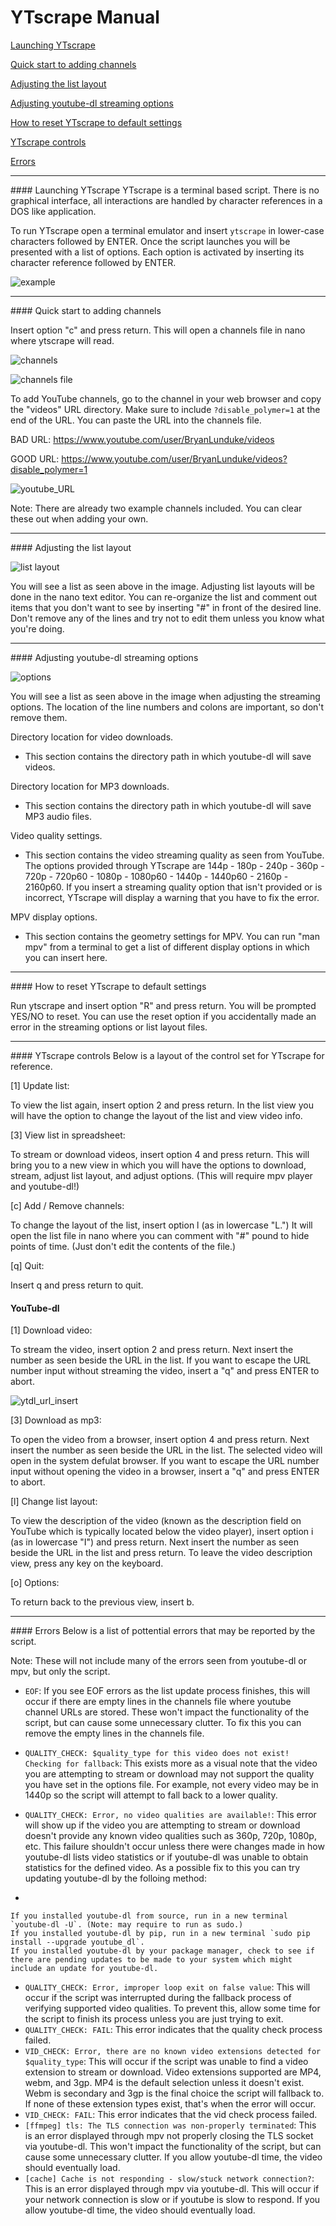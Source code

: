 # YTscrape Manual

[Launching YTscrape](#launch)

[Quick start to adding channels](#add_channels)

[Adjusting the list layout](#listlayout)

[Adjusting youtube-dl streaming options](#options)

[How to reset YTscrape to default settings](#reset)

[YTscrape controls](#ytscrape_controls)

[Errors](#errors)

---
<a name="launch"/>
#### Launching YTscrape
YTscrape is a terminal based script. There is no graphical interface, all interactions are handled by character references in a DOS like application.

To run YTscrape open a terminal emulator and insert `ytscrape` in lower-case characters followed by ENTER. Once the script launches you will be presented with a list of options. Each option is activated by inserting its character reference followed by ENTER.

![](images/manual_images/example.png "example")

---
<a name="add_channels"/>
#### Quick start to adding channels

Insert option "c" and press return. This will open a channels file in nano where ytscrape will read.

![](images/add_channels.png "channels")

![](images/add_channels_file.png "channels file")

To add YouTube channels, go to the channel in your web browser and copy the "videos" URL directory. Make sure to include `?disable_polymer=1` at the end of the URL. You can paste the URL into the channels file.

BAD URL: https://www.youtube.com/user/BryanLunduke/videos

GOOD URL: https://www.youtube.com/user/BryanLunduke/videos?disable_polymer=1

![](images/youtube_URL.png "youtube_URL")

Note: There are already two example channels included. You can clear these out when adding your own.

---
<a name="listlayout"/>
#### Adjusting the list layout

![](images/manual_images/nano.png "list layout")

You will see a list as seen above in the image. Adjusting list layouts will be done in the nano text editor. You can re-organize the list and comment out items that you don't want to see by inserting "#" in front of the desired line. Don't remove any of the lines and try not to edit them unless you know what you're doing.

---
<a name="options"/>
#### Adjusting youtube-dl streaming options

![](images/manual_images/options.png "options")

You will see a list as seen above in the image when adjusting the streaming options. The location of the line numbers and colons are important, so don't remove them.

Directory location for video downloads.

- This section contains the directory path in which youtube-dl will save videos.

Directory location for MP3 downloads.

- This section contains the directory path in which youtube-dl will save MP3 audio files.

Video quality settings.

- This section contains the video streaming quality as seen from YouTube. The options provided through YTscrape are 144p - 180p - 240p - 360p - 720p - 720p60 - 1080p - 1080p60 - 1440p - 1440p60 - 2160p - 2160p60. If you insert a streaming quality option that isn't provided or is incorrect, YTscrape will display a warning that you have to fix the error.

MPV display options.

- This section contains the geometry settings for MPV. You can run "man mpv" from a terminal to get a list of different display options in which you can insert here.

---
<a name="reset"/>
#### How to reset YTscrape to default settings

Run ytscrape and insert option "R" and press return. You will be prompted YES/NO to reset. You can use the reset option if you accidentally made an error in the streaming options or list layout files.

---
<a name="ytscrape_controls"/>
#### YTscrape controls
Below is a layout of the control set for YTscrape for reference.

[1] Update list:

To view the list again, insert option 2 and press return. In the list view you will have the option to change the layout of the list and view video info.

[3] View list in spreadsheet:

To stream or download videos, insert option 4 and press return. This will bring you to a new view in which you will have the options to download, stream, adjust list layout, and adjust options. (This will require mpv player and youtube-dl!)

[c] Add / Remove channels:

To change the layout of the list, insert option l (as in lowercase "L.") It will open the list file in nano where you can comment with "#" pound to hide points of time. (Just don't edit the contents of the file.)

[q] Quit:

Insert q and press return to quit.

#### YouTube-dl

[1] Download video:

To stream the video, insert option 2 and press return. Next insert the number as seen beside the URL in the list. If you want to escape the URL number input without streaming the video, insert a "q" and press ENTER to abort.

![](images/ytdl_url_insert.png "ytdl_url_insert")

[3] Download as mp3:

To open the video from a browser, insert option 4 and press return. Next insert the number as seen beside the URL in the list. The selected video will open in the system defulat browser. If you want to escape the URL number input without opening the video in a browser, insert a "q" and press ENTER to abort.

[l] Change list layout:

To view the description of the video (known as the description field on YouTube which is typically located below the video player), insert option i (as in lowercase "I")  and press return. Next insert the number as seen beside the URL in the list and press return. To leave the video description view, press any key on the keyboard.

[o] Options:

To return back to the previous view, insert b.

---
<a name="errors"/>
#### Errors
Below is a list of pottential errors that may be reported by the script.

Note: These will not include many of the errors seen from youtube-dl or mpv, but only the script.

- `EOF`: If you see EOF errors as the list update process finishes, this will occur if there are empty lines in the channels file where youtube channel URLs are stored. These won't impact the functionality of the script, but can cause some unnecessary clutter. To fix this you can remove the empty lines in the channels file.
- `QUALITY_CHECK: $quality_type for this video does not exist! Checking for fallback`: This exists more as a visual note that the video you are attempting to stream or download may not support the quality you have set in the options file. For example, not every video may be in 1440p so the script will attempt to fall back to a lower quality.
- `QUALITY_CHECK: Error, no video qualities are available!`: This error will show up if the video you are attempting to stream or download doesn't provide any known video qualities such as 360p, 720p, 1080p, etc. This failure shouldn't occur unless there were changes made in how youtube-dl lists video statistics or if youtube-dl was unable to obtain statistics for the defined video. As a possible fix to this you can try updating youtube-dl by the folloing method:

-

    If you installed youtube-dl from source, run in a new terminal `youtube-dl -U`. (Note: may require to run as sudo.)
    If you installed youtube-dl by pip, run in a new terminal `sudo pip install --upgrade youtube_dl`.
    If you installed youtube-dl by your package manager, check to see if there are pending updates to be made to your system which might include an update for youtube-dl.

- `QUALITY_CHECK: Error, improper loop exit on false value`: This will occur if the script was interrupted during the fallback process of verifying supported video qualities. To prevent this, allow some time for the script to finish its process unless you are just trying to exit.
- `QUALITY_CHECK: FAIL`: This error indicates that the quality check process failed.
- `VID_CHECK: Error, there are no known video extensions detected for $quality_type`: This will occur if the script was unable to find a video extension to stream or download. Video extensions supported are MP4, webm, and 3gp. MP4 is the default selection unless it doesn't exist. Webm is secondary and 3gp is the final choice the script will fallback to. If none of these extension types exist, that's when the error will occur.
- `VID_CHECK: FAIL`: This error indicates that the vid check process failed.
- `[ffmpeg] tls: The TLS connection was non-properly terminated`: This is an error displayed through mpv not properly closing the TLS socket via youtube-dl. This won't impact the functionality of the script, but can cause some unnecessary clutter. If you allow youtube-dl time, the video should eventually load.
- `[cache] Cache is not responding - slow/stuck network connection?`: This is an error displayed through mpv via youtube-dl. This will occur if your network connection is slow or if youtube is slow to respond. If you allow youtube-dl time, the video should eventually load.
